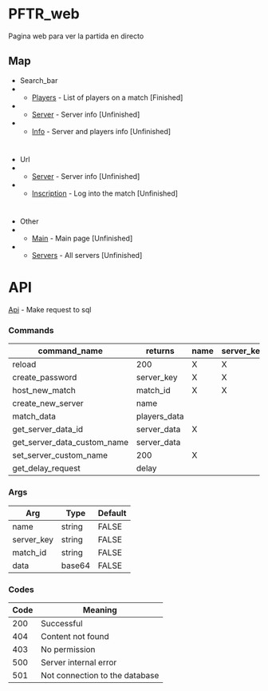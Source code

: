 # PFTR_web
Pagina web para ver la partida en directo

## Map
- Search_bar
- - [Players](https://github.com/suckmyleg/PFTR_web/blob/main/players.html) - List of players on a match [Finished]
- - [Server](https://github.com/suckmyleg/PFTR_web/blob/main/server.html) - Server info [Unfinished]
- - [Info](https://github.com/suckmyleg/PFTR_web/blob/main/info.html) - Server and players info [Unfinished]
#
- Url
- - [Server](https://github.com/suckmyleg/PFTR_web/blob/main/server.php) - Server info [Unfinished]
- - [Inscription](https://github.com/suckmyleg/PFTR_web/blob/main/inscription.php) - Log into the match [Unfinished]
#
- Other
- - [Main](https://github.com/suckmyleg/PFTR_web/blob/main/index.html) - Main page [Unfinished]
- - [Servers](https://github.com/suckmyleg/PFTR_web/blob/main/servers.php) - All servers [Unfinished]

# API
[Api](https://github.com/suckmyleg/PFTR_web/blob/main/api.php) - Make request to sql

### Commands
|command_name|returns|name|server_key|match_id|data|
|-------|----|--------|--------|--------|---|
|reload|200|X|X|X|X|
|create_password|server_key|X|X| | |
|host_new_match|match_id|X|X||X|
|create_new_server|name| | | | |
|match_data|players_data| | |X| |
|get_server_data_id|server_data|X| | | |
|get_server_data_custom_name|server_data| | | |X|
|set_server_custom_name|200|X| | |X|
|get_delay_request|delay| | |X| |


### Args

|Arg|Type|Default|
|---|----|--------|
|name|string|FALSE|
|server_key|string|FALSE|
|match_id|string|FALSE|
|data|base64|FALSE|

### Codes

|Code|Meaning|
|-----|-------|
|200|Successful|
|404|Content not found|
|403|No permission|
|500|Server internal error|
|501|Not connection to the database|


